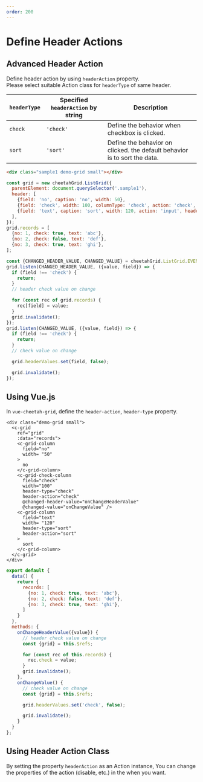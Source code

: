 ```yaml
---
order: 200
---
```


# Define Header Actions

## Advanced Header Action

Define header action by using `headerAction` property.  
Please select suitable Action class for `headerType` of same header.  

| `headerType` | Specified `headerAction` by string | Description                                                               |
| ------------ | ---------------------------------- | ------------------------------------------------------------------------- |
| `check`      | `'check'`                          | Define the behavior when checkbox is clicked.                             |
| `sort`       | `'sort'`                           | Define the behavior on clicked. the default behavior is to sort the data. |

<code-preview>

```html
<div class="sample1 demo-grid small"></div>
```

```js
const grid = new cheetahGrid.ListGrid({
  parentElement: document.querySelector('.sample1'),
  header: [
    {field: 'no', caption: 'no', width: 50},
    {field: 'check', width: 100, columnType: 'check', action: 'check', headerType: 'check', headerAction: 'check'},
    {field: 'text', caption: 'sort', width: 120, action: 'input', headerType: 'sort', headerAction: 'sort'},
  ],
});
grid.records = [
  {no: 1, check: true, text: 'abc'},
  {no: 2, check: false, text: 'def'},
  {no: 3, check: true, text: 'ghi'},
];

const {CHANGED_HEADER_VALUE, CHANGED_VALUE} = cheetahGrid.ListGrid.EVENT_TYPE;
grid.listen(CHANGED_HEADER_VALUE, ({value, field}) => {
  if (field !== 'check') {
    return;
  }
  // header check value on change

  for (const rec of grid.records) {
    rec[field] = value;
  }
  grid.invalidate();
});
grid.listen(CHANGED_VALUE, ({value, field}) => {
  if (field !== 'check') {
    return;
  }
  // check value on change

  grid.headerValues.set(field, false);

  grid.invalidate();
});
```

</code-preview>

## Using Vue.js

In `vue-cheetah-grid`, define the `header-action`, `header-type` property.

<code-preview>

```vue
<div class="demo-grid small">
  <c-grid
    ref="grid"
    :data="records">
    <c-grid-column
      field="no"
      width= "50"
    >
      no
    </c-grid-column>
    <c-grid-check-column
      field="check"
      width="100"
      header-type="check"
      header-action="check"
      @changed-header-value="onChangeHeaderValue"
      @changed-value="onChangeValue" />
    <c-grid-column
      field="text"
      width= "120"
      header-type="sort"
      header-action="sort" 
    >
      sort
    </c-grid-column>
  </c-grid>
</div>
```

```js
export default {
  data() {
    return {
      records: [
        {no: 1, check: true, text: 'abc'},
        {no: 2, check: false, text: 'def'},
        {no: 3, check: true, text: 'ghi'},
      ]
    }
  },
  methods: {
    onChangeHeaderValue({value}) {
      // header check value on change
      const {grid} = this.$refs;

      for (const rec of this.records) {
        rec.check = value;
      }
      grid.invalidate();
    },
    onChangeValue() {
      // check value on change
      const {grid} = this.$refs;

      grid.headerValues.set('check', false);

      grid.invalidate();
    }
  }
};
```

</code-preview>

## Using Header Action Class

By setting the property `headerAction` as an Action instance,
You can change the properties of the action (disable, etc.) in the when you want.  

<!-- Please refer to [here](./Classes.md) -->
